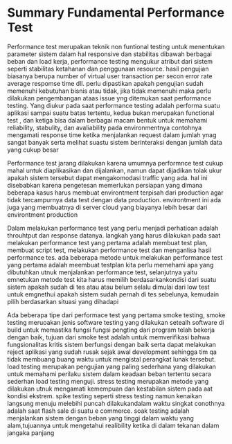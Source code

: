 # Summary Fundamental Performance Test

Performance test merupakan teknik non funtional testing untuk menentukan parameter sistem dalam hal responsive dan stabilitas dibawah berbagai beban dan load kerja, performance testing mengukur atribut dari sistem seperti stabilitas ketahanan dan penggunaan resource. hasil pengujian biasanya berupa number of virtual user transaction per secon error rate average respomse time dll. perlu dipastikan apakah pengujian sudah memenuhi kebutuhan bisnis atau tidak, jika tidak memenuhi maka perlu dilakukan pengembangan ataas issue yng ditemukan saat performance testing. Yang diukur pada saat performance testing adalah performa suatu aplikasi sampai suatu batas tertentu, kedua bukan merupakan functional test , dan ketiga bisa dalam berbagai macam bentuk untuk memahami reliability, stabulity, dan avaliability pada environmentnya contohnya mengamati response time ketika menjalankan request dalam jumlah ynag sangat banyak serta melihat suastu sistem berinteraksi dengan jumlah data yang cukup besar

Performance test jarang dilakukan karena umumnya performnce test cukup mahal untuk diaplikasikan dan dijalankan, namun dapat dijadikan tolak ukur apakah sistem tersebut dapat mengakomodasi traffic yang ada. hal ini disebabkan karena pengetesan memerlukan persiapan yang dimana beberapa kasus harus membuat environtment terpisah dari production agar tidak tercampurnya data test dengan data production. environtment ini ada juga yang membuatnya di server cloud yang biayanya lebih besar dari environtment production

Dalam melakukan performance test yang perlu menjadi perhatioan adalah throuhtput dan response datanya. langkah yang harus dilakukan pada saat melakukan performance test yang pertama adalah membuat test plan, membuat script test, melakukan performance test dan menganlisa hasil performance tes. ada beberapa metode untuk melakukan performance test yang pertama adalah meembuat testplan kita perlu memehami apa yang dibutuhkan utnuk menjalankan performance test, selanjutnya yaitu emnetukan metode test kita harus memilih berdasarkankondisi dari suatu sistem apakah sudah di tes atau atau belum selalu dimulai dari low test untuk emgnethui apakah sistem sudah pernah di tes sebelunya, kemudain pilih berdasarkan situasi yang dihadapi

Ada beberapa tipe dari performace test yang pertama smoke testing, smoke testing meruoakan jenis software testing yang dilakukan setealh software di build untuk memastika fungsi fungsi pengting dari program telah bekerja dengan baik, tujuan dari smoke test adalah untuk memverifikasi bahwa fungsionalitas kritis sistem berfungsi dengan baik serta dapat melakukan reject aplikasi yang sudah rusak sejak awal development sehingga tim qa tidak membuang buang waktu untuk mengistal perangkat lunak tersebut. load testing merupakan pengujian yang paling sederhana yang dilakukan untuk memahami perilaku sistem dalam keadaan beban tertentu secara sederhan load testing menguji. stress testing merupakan metode yang dilakukan utnuk mengamati kemempuan dan kestabilan sistem pada aat kondisi ekstrem. spike testing seperti stress testing namun kenaikan langsung menuju melebihi puncah dilakukandalam waktu singkat conothnya adalah saat flash sale di suatu e commerce. soak testing adalah menjalankan sistem dengan beban yang tinggi dalam waktu yang alam,tujuannya untuk mengetahui realibility ketika di dalam tekanan dalam jangaka panjang
